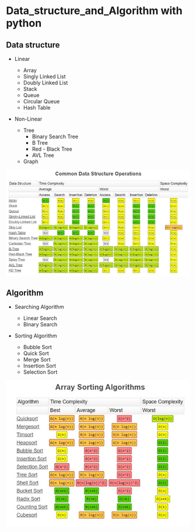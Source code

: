 # Data_structure_and_Algorithm with python
## Data structure
* Linear 
  * Array
  * Singly Linked List 
  * Doubly Linked List
  * Stack
  * Queue
  * Circular Queue
  * Hash Table
  
* Non-Linear
  * Tree
    * Binary Search Tree
    * B Tree
    * Red - Black Tree
    * AVL Tree
  * Graph

![alt text](https://github.com/slalit360/Data_structure_and_Algorithm_python/blob/main/Data%20Structure/Capture.JPG)

## Algorithm
* Searching Algorithm
  * Linear Search
  * Binary Search
 
* Sorting Algorithm
  * Bubble Sort
  * Quick Sort
  * Merge Sort
  * Insertion Sort
  * Selection Sort	

![alt text](https://github.com/slalit360/Data_structure_and_Algorithm_python/blob/main/Algorithm/Sorting/Capture.JPG)
